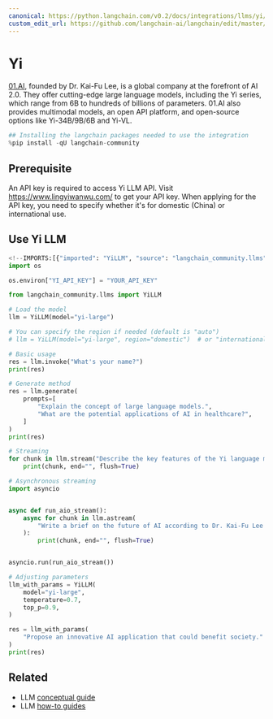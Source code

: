 ```yaml
---
canonical: https://python.langchain.com/v0.2/docs/integrations/llms/yi/
custom_edit_url: https://github.com/langchain-ai/langchain/edit/master/docs/docs/integrations/llms/yi.ipynb
---
```


# Yi
[01.AI](https://www.lingyiwanwu.com/en), founded by Dr. Kai-Fu Lee, is a global company at the forefront of AI 2.0. They offer cutting-edge large language models, including the Yi series, which range from 6B to hundreds of billions of parameters. 01.AI also provides multimodal models, an open API platform, and open-source options like Yi-34B/9B/6B and Yi-VL.


```python
## Installing the langchain packages needed to use the integration
%pip install -qU langchain-community
```

## Prerequisite
An API key is required to access Yi LLM API. Visit https://www.lingyiwanwu.com/ to get your API key. When applying for the API key, you need to specify whether it's for domestic (China) or international use.

## Use Yi LLM


```python
<!--IMPORTS:[{"imported": "YiLLM", "source": "langchain_community.llms", "docs": "https://api.python.langchain.com/en/latest/llms/langchain_community.llms.yi.YiLLM.html", "title": "Yi"}]-->
import os

os.environ["YI_API_KEY"] = "YOUR_API_KEY"

from langchain_community.llms import YiLLM

# Load the model
llm = YiLLM(model="yi-large")

# You can specify the region if needed (default is "auto")
# llm = YiLLM(model="yi-large", region="domestic")  # or "international"

# Basic usage
res = llm.invoke("What's your name?")
print(res)
```


```python
# Generate method
res = llm.generate(
    prompts=[
        "Explain the concept of large language models.",
        "What are the potential applications of AI in healthcare?",
    ]
)
print(res)
```


```python
# Streaming
for chunk in llm.stream("Describe the key features of the Yi language model series."):
    print(chunk, end="", flush=True)
```


```python
# Asynchronous streaming
import asyncio


async def run_aio_stream():
    async for chunk in llm.astream(
        "Write a brief on the future of AI according to Dr. Kai-Fu Lee's vision."
    ):
        print(chunk, end="", flush=True)


asyncio.run(run_aio_stream())
```


```python
# Adjusting parameters
llm_with_params = YiLLM(
    model="yi-large",
    temperature=0.7,
    top_p=0.9,
)

res = llm_with_params(
    "Propose an innovative AI application that could benefit society."
)
print(res)
```


## Related

- LLM [conceptual guide](/docs/concepts/#llms)
- LLM [how-to guides](/docs/how_to/#llms)